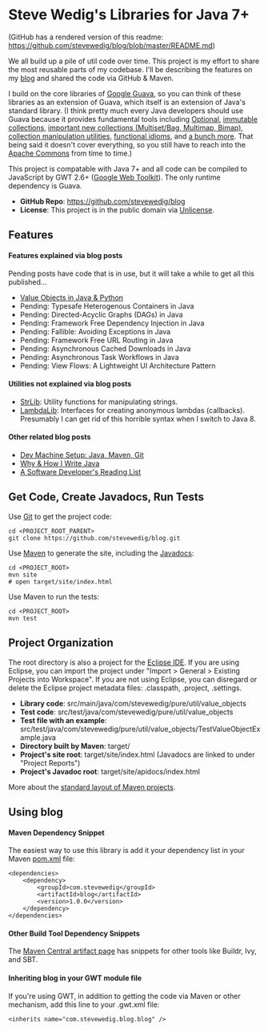 Steve Wedig's Libraries for Java 7+
=============

(GitHub has a rendered version of this readme: https://github.com/stevewedig/blog/blob/master/README.md)

We all build up a pile of util code over time. This project is my effort to share the most reusable parts of my codebase. I'll be describing the features on my [blog](http://stevewedig.com) and shared the code via GitHub & Maven.

I build on the core libraries of [Google Guava](https://code.google.com/p/guava-libraries/), so you can think of these libraries as an extension of Guava, which itself is an extension of Java's standard library.  (I think pretty much every Java developers should use Guava because it provides fundamental tools including [Optional](https://code.google.com/p/guava-libraries/wiki/UsingAndAvoidingNullExplained), [immutable collections](https://code.google.com/p/guava-libraries/wiki/ImmutableCollectionsExplained), [important new collections (Multiset/Bag, Multimap, Bimap)](https://code.google.com/p/guava-libraries/wiki/NewCollectionTypesExplained), [collection manipulation utilities](https://code.google.com/p/guava-libraries/wiki/CollectionUtilitiesExplained), [functional idioms](https://code.google.com/p/guava-libraries/wiki/FunctionalExplained), and [a bunch more](https://code.google.com/p/guava-libraries/wiki/GuavaExplained). That being said it doesn't cover everything, so you still have to reach into the [Apache Commons](http://commons.apache.org/) from time to time.)

This project is compatable with Java 7+ and all code can be compiled to JavaScript by GWT 2.6+ ([Google Web Toolkit](https://code.google.com/p/guava-libraries/wiki/GuavaExplained)). The only runtime dependency is Guava.

* **GitHub Repo**: https://github.com/stevewedig/blog
* **License**: This project is in the public domain via [Unlicense](http://unlicense.org).

## Features

#### Features explained via blog posts

Pending posts have code that is in use, but it will take a while to get all this published...

* [Value Objects in Java & Python](http://stevewedig.com)
* Pending: Typesafe Heterogenous Containers in Java
* Pending: Directed-Acyclic Graphs (DAGs) in Java
* Pending: Framework Free Dependency Injection in Java
* Pending: Fallible: Avoiding Exceptions in Java
* Pending: Framework Free URL Routing in Java
* Pending: Asynchronous Cached Downloads in Java
* Pending: Asynchronous Task Workflows in Java
* Pending: View Flows: A Lightweight UI Architecture Pattern

#### Utilities not explained via blog posts

* [StrLib](https://github.com/stevewedig/blog/tree/master/src/main/java/com/stevewedig/blog/util/StrLib.java): Utility functions for manipulating strings.
* [LambdaLib](https://github.com/stevewedig/blog/tree/master/src/main/java/com/stevewedig/blog/util/LambdaLib.java): Interfaces for creating anonymous lambdas (callbacks). Presumably I can get rid of this horrible syntax when I switch to Java 8.

#### Other related blog posts

* [Dev Machine Setup: Java, Maven, Git](http://stevewedig.com)
* [Why & How I Write Java](http://stevewedig.com/2014/02/17/why-and-how-i-write-java/)
* [A Software Developer's Reading List](http://stevewedig.com/2014/02/03/software-developers-reading-list/)

## Get Code, Create Javadocs, Run Tests

Use [Git](http://en.wikipedia.org/wiki/Git_(software)) to get the project code:

    cd <PROJECT_ROOT_PARENT>
    git clone https://github.com/stevewedig/blog.git

Use [Maven](http://en.wikipedia.org/wiki/Apache_Maven) to generate the site, including the [Javadocs](http://en.wikipedia.org/wiki/Javadoc):

    cd <PROJECT_ROOT>
    mvn site
    # open target/site/index.html

Use Maven to run the tests:
    
    cd <PROJECT_ROOT>
    mvn test

## Project Organization

The root directory is also a project for the [Eclipse IDE](http://en.wikipedia.org/wiki/Eclipse_(software)). If you are using Eclipse, you can import the project under "Import > General > Existing Projects into Workspace". If you are not using Eclipse, you can disregard or delete the Eclipse project metadata files: .classpath, .project, .settings.

* **Library code**: src/main/java/com/stevewedig/pure/util/value_objects
* **Test code**: src/test/java/com/stevewedig/pure/util/value_objects
* **Test file with an example**: src/test/java/com/stevewedig/pure/util/value_objects/TestValueObjectExample.java
* **Directory built by Maven**: target/
* **Project's site root**: target/site/index.html (Javadocs are linked to under "Project Reports")
* **Project's Javadoc root**: target/site/apidocs/index.html

More about the [standard layout of Maven projects](https://maven.apache.org/guides/introduction/introduction-to-the-standard-directory-layout.html).

## Using blog

#### Maven Dependency Snippet

The easiest way to use this library is add it your dependency list in your Maven [pom.xml](https://maven.apache.org/guides/introduction/introduction-to-the-pom.html) file:

    <dependencies>
        <dependency>
            <groupId>com.stevewedig</groupId>
            <artifactId>blog</artifactId>
            <version>1.0.0</version>
        </dependency>
    </dependencies>

#### Other Build Tool Dependency Snippets

The [Maven Central artifact page](http://search.maven.org/#artifactdetails%7Ccom.stevewedig%7Cblog%7C1.0.0%7Cjar) has snippets for other tools like Buildr, Ivy, and SBT.

#### Inheriting blog in your GWT module file

If you're using GWT, in addition to getting the code via Maven or other mechanism, add this line to your .gwt.xml file:

    <inherits name="com.stevewedig.blog.blog" />


